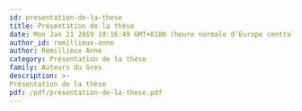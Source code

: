 ```yaml
---
id: presentation-de-la-these
title: Présentation de la thèse
date: Mon Jan 21 2019 10:16:49 GMT+0100 (heure normale d’Europe centrale)
author_id: remillieux-anne
author: Remillieux Anne
category: Présentation de la thèse
family: Auteurs du Grex
description: >-
Présentation de la thèse 
pdf: /pdf/presentation-de-la-these.pdf
---
```

